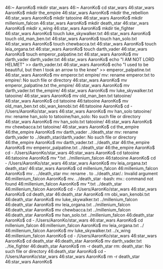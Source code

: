 46:~ AaronKo$ mkdir star_wars
46:~ AaronKo$ cd star_wars
46:star_wars AaronKo$ mkdir the_empire
46:star_wars AaronKo$ mkdir the_rebellion
46:star_wars AaronKo$ mkdir tatooine
46:star_wars AaronKo$ mkdir millenium_falcon
46:star_wars AaronKo$ mkdir death_star
46:star_wars AaronKo$ mkdir x_wing
46:star_wars AaronKo$ mkdir tie_fighter
46:star_wars AaronKo$ touch luke_skywalker.txt
46:star_wars AaronKo$ touch old_man_ben.txt
46:star_wars AaronKo$ touch han_solo.txt
46:star_wars AaronKo$ touch chewbacca.txt
46:star_wars AaronKo$ touch leia_organa.txt
46:star_wars AaronKo$ touch darth_vader
46:star_wars AaronKo$ touch emperor_palpatine.txt
46:star_wars AaronKo$ mv darth_vader darth_vader.txt
46:star_wars AaronKo$ echo "I AM NOT LORD HELMET" >> darth_vader.txt
46:star_wars AaronKo$ echo "I used to be beautiful, but then I took an arrow to the knee" >> emperor_palpatine.txt
46:star_wars AaronKo$ mv emperor.txt empire/
mv: rename emperor.txt to empire/: No such file or directory
46:star_wars AaronKo$ mv emperor_palpatine.txt the_empire/
46:star_wars AaronKo$ mv darth_vader.txt the_empire/
46:star_wars AaronKo$ mv luke_skywalker.txt tatooine/
46:star_wars AaronKo$ mv old_man_ben.txt tatooine/
46:star_wars AaronKo$ cd tatooine
46:tatooine AaronKo$ mv old_man_ben.txt obi_wan_kenobi.txt
46:tatooine AaronKo$ cd -
/Users/AaronKo/star_wars
46:star_wars AaronKo$ mv han_solo tatooine/
mv: rename han_solo to tatooine/han_solo: No such file or directory
46:star_wars AaronKo$ mv han_solo.txt tatooine/
46:star_wars AaronKo$ mv chewbacca.txt tatooine/
46:star_wars AaronKo$ cd the_empire
46:the_empire AaronKo$ mv darth_vader ../death_star
mv: rename darth_vader to ../death_star/darth_vader: No such file or directory
46:the_empire AaronKo$ mv darth_vader.txt ../death_star
46:the_empire AaronKo$ mv emperor_palpatine.txt ../death_star
46:the_empire AaronKo$ cd -
/Users/AaronKo/star_wars
46:star_wars AaronKo$ cd tatooine
46:tatooine AaronKo$ mv *.txt ../millenium_falcon
46:tatooine AaronKo$ cd -
/Users/AaronKo/star_wars
46:star_wars AaronKo$ mv leia_organa.txt death_star/
46:star_wars AaronKo$ cd millenium_falcon
46:millenium_falcon AaronKo$ mv . ../death_star
mv: rename . to ../death_star/.: Invalid argument
46:millenium_falcon AaronKo$ mv. ../death_star
-bash: mv.: command not found
46:millenium_falcon AaronKo$ mv *.txt ../death_star
46:millenium_falcon AaronKo$ cd -
/Users/AaronKo/star_wars
46:star_wars AaronKo$ cd death_star
46:death_star AaronKo$ rm obi_wan_kenobi.txt
46:death_star AaronKo$ mv luke_skywalker.txt ../millenium_falcon
46:death_star AaronKo$ mv leia_organa.txt ../millenium_falcon
46:death_star AaronKo$ mv chewbacca.txt ../millenium_falcon
46:death_star AaronKo$ mv han_solo.txt ../millenium_falcon
46:death_star AaronKo$ cd -
/Users/AaronKo/star_wars
46:star_wars AaronKo$ cd millenium_falcon
46:millenium_falcon AaronKo$ mv leia_organa.txt ../
46:millenium_falcon AaronKo$ mv luke_skywalker.txt ../x_wing
46:millenium_falcon AaronKo$ cd -
/Users/AaronKo/star_wars
46:star_wars AaronKo$ cd death_star
46:death_star AaronKo$ mv darth_vader.txt ../tie_fighter
46:death_star AaronKo$ rm -r death_star
rm: death_star: No such file or directory
46:death_star AaronKo$ cd -
/Users/AaronKo/star_wars
46:star_wars AaronKo$ rm -r death_star
46:star_wars AaronKo$ 
